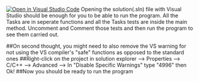 [![Open in Visual Studio Code](https://classroom.github.com/assets/open-in-vscode-c66648af7eb3fe8bc4f294546bfd86ef473780cde1dea487d3c4ff354943c9ae.svg)](https://classroom.github.com/online_ide?assignment_repo_id=8883101&assignment_repo_type=AssignmentRepo)
Opening the solution(.sln) file with Visual Studio should be enough for you to be able to run the program. All the Tasks are in seperate functions and all the Tasks tests are inside the main method. Uncomment and Comment those tests and then run the program to see them carried out.

##On second thought, you might need to also remove the VS warning for not using the VS compiler's "safe" functions as opposed to the standard ones
##Right-click on the project in solution explorer --> Properties --> C/C++ --> Advanced --> In "Disable Specific Warnings" type "4996" then Ok!
##Now you should be ready to run the program